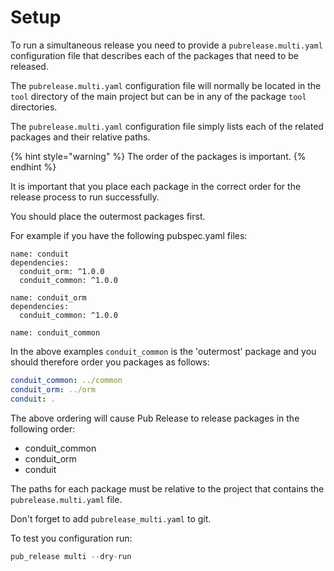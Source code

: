 # Setup

To run a simultaneous release you need to provide a `pubrelease.multi.yaml` configuration file that describes each of the packages that need to be released.

The `pubrelease.multi.yaml` configuration file will normally be located in the `tool` directory of the main project but can be in any of the package `tool` directories.

The `pubrelease.multi.yaml` configuration file simply lists each of the related packages and their relative paths.

{% hint style="warning" %}
The order of the packages is important.
{% endhint %}

It is important that you place each package in the correct order for the release process to run successfully.

You should place the outermost packages first.

For example if you have the following pubspec.yaml files:

```text
name: conduit
dependencies:
  conduit_orm: ^1.0.0
  conduit_common: ^1.0.0
```

```text
name: conduit_orm
dependencies:
  conduit_common: ^1.0.0
```

```text
name: conduit_common
```

In the above examples `conduit_common` is the 'outermost' package and you should therefore order you packages as follows:

```yaml
conduit_common: ../common
conduit_orm: ../orm
conduit: .
```

The above ordering will cause Pub Release to release packages in the following order:

* conduit\_common
* conduit\_orm
* conduit

The paths for each package must be relative to the project that contains the `pubrelease.multi.yaml` file.

Don't forget to add `pubrelease_multi.yaml` to git.

To test you configuration run:

```dart
pub_release multi --dry-run
```

